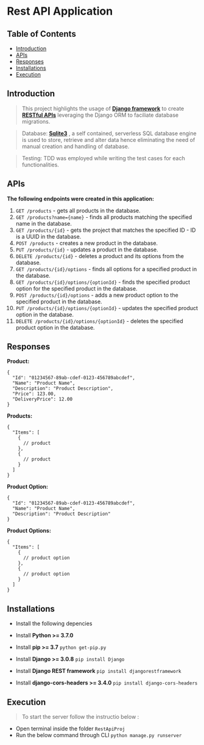 # Rest API Application

## Table of Contents

- [Introduction](#introduction)
- [APIs](#APIs)
- [Responses](#response)
- [Installations](#installations)
- [Execution](#execution)



## Introduction

> This project highlights the usage of <a href="https://www.djangoproject.com/" target="_blank">**Django framework**</a> to create <a href="https://www.django-rest-framework.org/" target="_blank">**RESTful APIs**</a> leveraging the Django ORM to faciliate database migrations.

> Database: <a href="https://www.sqlite.org/index.html" target="_blank">**Sqlite3**</a> , a self contained, serverless SQL database engine is used to store, retrieve and alter data hence   eliminating the need of manual creation and handling of database.

> Testing: TDD was employed while writing the test cases for each functionalities.



## APIs
**The following endpoints were created in this application:**

1. `GET /products` - gets all products in the database.
2. `GET /products?name={name}` - finds all products matching the specified name in the database.
3. `GET /products/{id}` - gets the project that matches the specified ID - ID is a UUID in the database.
4. `POST /products` - creates a new product in the database.
5. `PUT /products/{id}` - updates a product in the database.
6. `DELETE /products/{id}` - deletes a product and its options from the database.
7. `GET /products/{id}/options` - finds all options for a specified product in the database.
8. `GET /products/{id}/options/{optionId}` - finds the specified product option for the specified product in the database.
9. `POST /products/{id}/options` - adds a new product option to the specified product in the database.
10. `PUT /products/{id}/options/{optionId}` - updates the specified product option in the database.
11. `DELETE /products/{id}/options/{optionId}` - deletes the specified product option in the database.



## Responses

**Product:**
```
{
  "Id": "01234567-89ab-cdef-0123-456789abcdef",
  "Name": "Product Name",
  "Description": "Product Description",
  "Price": 123.00,
  "DeliveryPrice": 12.00
}
```

**Products:**
```
{
  "Items": [
    {
      // product
    },
    {
      // product
    }
  ]
}
```

**Product Option:**
```
{
  "Id": "01234567-89ab-cdef-0123-456789abcdef",
  "Name": "Product Name",
  "Description": "Product Description"
}
```

**Product Options:**
```
{
  "Items": [
    {
      // product option
    },
    {
      // product option
    }
  ]
}
```



## Installations 

- Install the following depencies


- Install **Python >= 3.7.0**

- Install **pip >= 3.7**
    `python get-pip.py`

- Install **Django >= 3.0.8**
    `pip install Django`

- Install **Django REST framework**
    `pip install djangorestframework`

- Install **django-cors-headers >= 3.4.0**
    `pip install django-cors-headers`




## Execution

> To start the server follow the instructio below :
- Open terminal inside the folder `RestApiProj` 
- Run the below command through CLI 
    `python manage.py runserver`